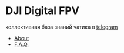 
# DJI Digital FPV
коллективная база знаний чатика в [telegram](https://t.me/djifpvrus)

* [About](https://djifpv.ru/about/)
* [F.A.Q.](https://djifpv.ru/FAQ/)
